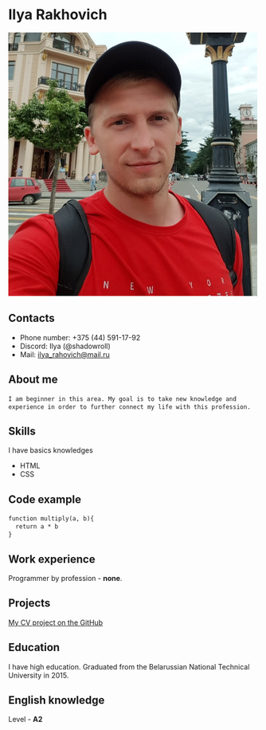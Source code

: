 # Ilya Rakhovich

![photo](img/photo.jpg)

## Contacts
- Phone number: +375 (44) 591-17-92
- Discord: Ilya (@shadowroll)
- Mail: ilya_rahovich@mail.ru

## About me
    I am beginner in this area. My goal is to take new knowledge and experience in order to further connect my life with this profession.
    
## Skills
I have basics knowledges 
- HTML
- CSS

## Code example
```
function multiply(a, b){
  return a * b
}
```

## Work experience
Programmer by profession - **none**.

## Projects
[My CV project on the GitHub](https://github.com/ShadowRoll/rsschool-cv/blob/gh-pages/CV.md)

## Education
I have high education. Graduated from the Belarussian National Technical University in 2015.
## English knowledge
Level - **A2**
